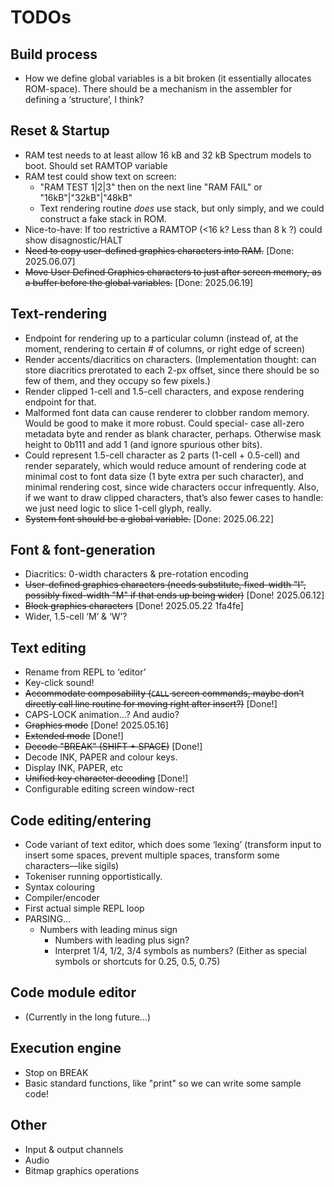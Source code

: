 # TODOs

## Build process

* How we define global variables is a bit broken (it essentially allocates ROM-space). There should be a mechanism
  in the assembler for defining a ‘structure’, I think?

## Reset & Startup

* RAM test needs to at least allow 16 kB and 32 kB Spectrum models to boot. Should set RAMTOP variable
* RAM test could show text on screen:
  * "RAM TEST 1|2|3" then on the next line "RAM FAIL" or "16kB"|"32kB"|"48kB"
  * Text rendering routine _does_ use stack, but only simply, and we could construct a fake stack in ROM.
* Nice-to-have: If too restrictive a RAMTOP (<16 k? Less than 8 k ?) could show disagnostic/HALT
* ~~Need to copy user-defined graphics characters into RAM.~~ [Done: 2025.06.07]
* ~~Move User Defined Graphics characters to just after screen memory, as a buffer before the global variables.~~ [Done: 2025.06.19]

## Text-rendering

* Endpoint for rendering up to a particular column (instead of, at the moment, rendering to certain # of columns, or right edge of screen)
* Render accents/diacritics on characters. (Implementation thought: can store diacritics prerotated to each 2-px offset, since there should be so few of them, and they occupy so few pixels.)
* Render clipped 1-cell and 1.5-cell characters, and expose rendering endpoint for that.
* Malformed font data can cause renderer to clobber random memory. Would be good to make it more robust. Could special-
  case all-zero metadata byte and render as blank character, perhaps. Otherwise mask height to 0b111 and add 1 (and
	ignore spurious other bits).
* Could represent 1.5-cell character as 2 parts (1-cell + 0.5-cell) and render separately, which would reduce amount of rendering code at minimal cost to font data size (1 byte extra per such character), and minimal rendering cost, since wide characters occur infrequently. Also, if we want to draw clipped characters, that’s also fewer cases to handle: we just need logic to slice 1-cell glyph, really.
* ~~System font should be a global variable.~~ [Done: 2025.06.22]

## Font & font-generation
* Diacritics: 0-width characters & pre-rotation encoding
* ~~User-defined graphics characters (needs substitute, fixed-width "I", possibly fixed-width "M" if that ends up being wider)~~ [Done! 2025.06.12]
* ~~Block graphics characters~~ [Done! 2025.05.22 1fa4fe]
* Wider, 1.5-cell ‘M’ & ‘W’?

## Text editing

* Rename from REPL to ‘editor’
* Key-click sound!
* ~~Accommodate composability (`CALL` screen commands, maybe don’t directly call line routine for moving right after insert?)~~ [Done!]
* CAPS-LOCK animation…? And audio?
* ~~Graphics mode~~ [Done! 2025.05.16]
* ~~Extended mode~~ [Done!]
* ~~Decode "BREAK" (SHIFT + SPACE)~~  [Done!]
* Decode INK, PAPER and colour keys.
* Display INK, PAPER, etc
* ~~Unified key character decoding~~ [Done!]
* Configurable editing screen window-rect

## Code editing/entering

* Code variant of text editor, which does some ‘lexing’ (transform input to insert some spaces, prevent multiple spaces, transform some characters—like sigils)
* Tokeniser running opportistically.
* Syntax colouring
* Compiler/encoder
* First actual simple REPL loop
* PARSING…
  * Numbers with leading minus sign
	* Numbers with leading plus sign?
	* Interpret 1/4, 1/2, 3/4 symbols as numbers? (Either as special symbols or shortcuts for 0.25, 0.5, 0.75)

## Code module editor

* (Currently in the long future...)

## Execution engine

* Stop on BREAK
* Basic standard functions, like "print" so we can write some sample code!

## Other

* Input & output channels
* Audio
* Bitmap graphics operations
